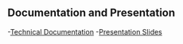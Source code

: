 ## Documentation and Presentation

-[Technical Documentation](https://github.com/user-attachments/files/16138092/Report_AjayK.3.pdf)
-[Presentation Slides](https://github.com/user-attachments/files/16138093/_.ADBMS.FINAL.pptx)
